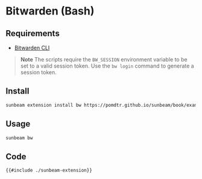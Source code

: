 # Bitwarden (Bash)

## Requirements

- [Bitwarden CLI](https://bitwarden.com/help/article/cli/)

> **Note** The scripts require the `BW_SESSION` environment variable to be set to a valid session token.
> Use the `bw login` command to generate a session token.

## Install

```bash
sunbeam extension install bw https://pomdtr.github.io/sunbeam/book/examples/bitwarden/sunbeam-extension
```

## Usage

```bash
sunbeam bw
```

## Code

```bash
{{#include ./sunbeam-extension}}
```
